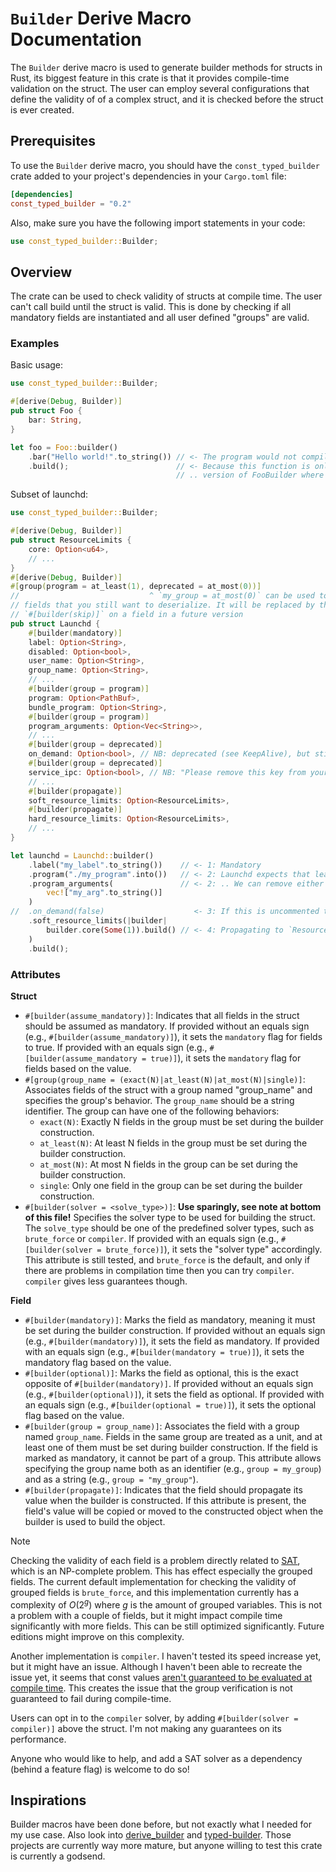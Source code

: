 # `Builder` Derive Macro Documentation

The `Builder` derive macro is used to generate builder methods for structs in Rust, its biggest feature in this crate is that it provides compile-time validation on the struct. The user can employ several configurations that define the validity of of a complex struct, and it is checked before the struct is ever created.

## Prerequisites

To use the `Builder` derive macro, you should have the `const_typed_builder` crate added to your project's dependencies in your `Cargo.toml` file:

```toml
[dependencies]
const_typed_builder = "0.2"
```

Also, make sure you have the following import statements in your code:

```rust
use const_typed_builder::Builder;
```
## Overview
The crate can be used to check validity of structs at compile time. The user can't call build until the struct is valid. This is done by checking if all mandatory fields are instantiated and all user defined "groups" are valid.

### Examples
Basic usage:
```rust
use const_typed_builder::Builder;

#[derive(Debug, Builder)]
pub struct Foo {
    bar: String,
}

let foo = Foo::builder()
    .bar("Hello world!".to_string()) // <- The program would not compile without this call
    .build();                        // <- Because this function is only implemented for the
                                     // .. version of FooBuilder where `bar` is initialized
```

Subset of launchd:
```rust
use const_typed_builder::Builder;

#[derive(Debug, Builder)]
pub struct ResourceLimits {
    core: Option<u64>,
    // ...
}
#[derive(Debug, Builder)]
#[group(program = at_least(1), deprecated = at_most(0))]
//                             ^ `my_group = at_most(0)` can be used to denote deprecated
// fields that you still want to deserialize. It will be replaced by the attribute
// `#[builder(skip)]` on a field in a future version
pub struct Launchd {
    #[builder(mandatory)]
    label: Option<String>,
    disabled: Option<bool>,
    user_name: Option<String>,
    group_name: Option<String>,
    // ...
    #[builder(group = program)]
    program: Option<PathBuf>,
    bundle_program: Option<String>,
    #[builder(group = program)]
    program_arguments: Option<Vec<String>>,
    // ...
    #[builder(group = deprecated)]
    on_demand: Option<bool>, // NB: deprecated (see KeepAlive), but still needed for reading old plists.
    #[builder(group = deprecated)]
    service_ipc: Option<bool>, // NB: "Please remove this key from your launchd.plist."
    // ...
    #[builder(propagate)]
    soft_resource_limits: Option<ResourceLimits>,
    #[builder(propagate)]
    hard_resource_limits: Option<ResourceLimits>,
    // ...
}

let launchd = Launchd::builder()
    .label("my_label".to_string())    // <- 1: Mandatory
    .program("./my_program".into())   // <- 2: Launchd expects that least one of these fields is set..
    .program_arguments(               // <- 2: .. We can remove either one, but never both
        vec!["my_arg".to_string()]
    ) 
//  .on_demand(false)                    <- 3: If this is uncommented then the struct will never be valid
    .soft_resource_limits(|builder|
        builder.core(Some(1)).build() // <- 4: Propagating to `ResourceLimits::builder`
    ) 
    .build();
```

### Attributes
**Struct**
- `#[builder(assume_mandatory)]`: Indicates that all fields in the struct should be assumed as mandatory.
  If provided without an equals sign (e.g., `#[builder(assume_mandatory)]`), it sets the `mandatory` flag for fields to true.
  If provided with an equals sign (e.g., `#[builder(assume_mandatory = true)]`), it sets the `mandatory` flag for fields based on the value.
- `#[group(group_name = (exact(N)|at_least(N)|at_most(N)|single)]`:
  Associates fields of the struct with a group named "group_name" and specifies the group's behavior.
  The `group_name` should be a string identifier. The group can have one of the following behaviors:
    - `exact(N)`: Exactly N fields in the group must be set during the builder construction.
    - `at_least(N)`: At least N fields in the group must be set during the builder construction.
    - `at_most(N)`: At most N fields in the group can be set during the builder construction.
    - `single`: Only one field in the group can be set during the builder construction.
- `#[builder(solver = <solve_type>)]`: **Use sparingly, see note at bottom of this file!** Specifies the solver type to be used for building the struct. The `solve_type`
   should be one of the predefined solver types, such as `brute_force` or `compiler`. If provided with an equals sign (e.g., `#[builder(solver = brute_force)]`),
   it sets the "solver type" accordingly. This attribute is still tested, and `brute_force` is the default, and only if there are problems in compilation time
   then you can try `compiler`. `compiler` gives less guarantees though.
 
**Field**
- `#[builder(mandatory)]`: Marks the field as mandatory, meaning it must be set during the builder
  construction. If provided without an equals sign (e.g., `#[builder(mandatory)]`), it sets the field as mandatory.
  If provided with an equals sign (e.g., `#[builder(mandatory = true)]`), it sets the mandatory flag based on the value.
- `#[builder(optional)]`: Marks the field as optional, this is the exact opposite of `#[builder(mandatory)]`.
  If provided without an equals sign (e.g., `#[builder(optional)]`), it sets the field as optional.
  If provided with an equals sign (e.g., `#[builder(optional = true)]`), it sets the optional flag based on the value.
- `#[builder(group = group_name)]`: Associates the field with a group named `group_name`. Fields in the same group
  are treated as a unit, and at least one of them must be set during builder construction. If the field is marked as mandatory,
  it cannot be part of a group. This attribute allows specifying the group name both as an identifier (e.g., `group = my_group`)
  and as a string (e.g., `group = "my_group"`).
- `#[builder(propagate)]`: Indicates that the field should propagate its value when the builder is constructed. If this attribute
  is present, the field's value will be copied or moved to the constructed object when the builder is used to build the object.

> [!NOTE]
> Checking the validity of each field is a problem directly related to [SAT](https://en.wikipedia.org/wiki/Boolean_satisfiability_problem), which is an NP-complete problem. This has effect especially the grouped fields. The current default implementation for checking the validity of grouped fields is `brute_force`, and this implementation currently has a complexity of $`O(2^g)`$ where $`g`$ is the amount of grouped variables. This is not a problem with a couple of fields, but it might impact compile time significantly with more fields. This can be still optimized significantly. Future editions might improve on this complexity.
>
> Another implementation is `compiler`. I haven't tested its speed increase yet, but it might have an issue. Although I haven't been able to recreate the issue yet, it seems that const values [aren't guaranteed to be evaluated at compile time](https://doc.rust-lang.org/reference/const_eval.html). This creates the issue that the group verification is not guaranteed to fail during compile-time. 
> 
> Users can opt in to the `compiler` solver, by adding `#[builder(solver = compiler)]` above the struct. I'm not making any guarantees on its performance.
>
> Anyone who would like to help, and add a SAT solver as a dependency (behind a feature flag) is welcome to do so!

## Inspirations
Builder macros have been done before, but not exactly what I needed for my use case. Also look into [derive_builder](https://crates.io/crates/derive_builder) and [typed-builder](https://crates.io/crates/typed-builder). Those projects are currently way more mature, but anyone willing to test this crate is currently a godsend.
